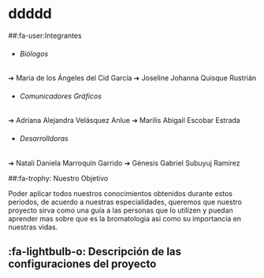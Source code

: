 # ddddd


 ##:fa-user:Integrantes



- ###### Biólogos
 ➔ Maria de los Ángeles del Cid García
➔ Joseline Johanna Quisque Rustrián 




- ###### Comunicadores Gráficos
➔ Adriana Alejandra Velásquez Anlue
➔ Marilis Abigail Escobar Estrada


- ###### Desarrolldoras
➔ Natali Daniela Marroquín Garrido
➔ Génesis Gabriel Subuyuj Ramírez




##:fa-trophy: Nuestro Objetivo


Poder aplicar todos nuestros conocimientos obtenidos durante estos periodos, de acuerdo a nuestras especialidades, queremos que nuestro proyecto sirva como una guía a las personas que lo utilizen y puedan aprender mas sobre que es la bromatologia asi como su importancia en nuestras vidas.



## :fa-lightbulb-o: Descripción de las configuraciones del proyecto

